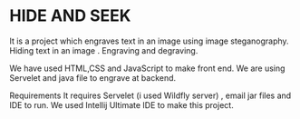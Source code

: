 # HIDE AND SEEK 

It is a project which engraves text in an image using image  steganography.
Hiding text in an image . Engraving and degraving.

We have used HTML,CSS and JavaScript to make front end. We are using Servelet and java file to engrave at backend.

Requirements
It requires Servelet (i used Wildfly server) , email jar files and IDE to run.
We used Intellij Ultimate IDE to make this project. 
